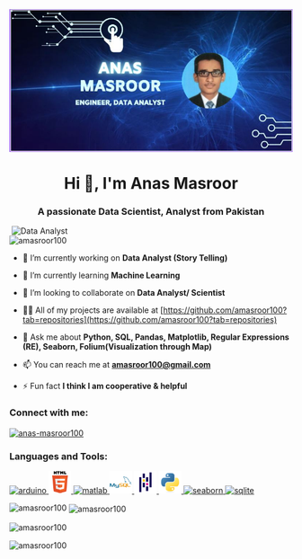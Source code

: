 <img align ="center" width="1200" src="https://github.com/amasroor100/amasroor100/blob/main/Banner.JPG">
<h1 align="center">Hi 👋, I'm Anas Masroor</h1>
<h3 align="center">A passionate Data Scientist, Analyst from Pakistan</h3>

<img align ="right" alt="Data Analyst" width="500" src="https://i.pinimg.com/originals/fc/71/63/fc71635c7f1b09ed30413f59bb749582.gif">

<p align="left"> <img src="https://komarev.com/ghpvc/?username=amasroor100&label=Profile%20views&color=0e75b6&style=flat" alt="amasroor100" /> </p>

- 🔭 I’m currently working on **Data Analyst (Story Telling)**

- 🌱 I’m currently learning **Machine Learning**

- 👯 I’m looking to collaborate on **Data Analyst/ Scientist**

- 👨‍💻 All of my projects are available at [https://github.com/amasroor100?tab=repositories](https://github.com/amasroor100?tab=repositories)

- 💬 Ask me about **Python, SQL, Pandas, Matplotlib, Regular Expressions (RE), Seaborn, Folium(Visualization through Map)**

- 📫 You can reach me at **amasroor100@gmail.com**

- ⚡ Fun fact **I think I am cooperative & helpful**

<h3 align="left">Connect with me:</h3>
<p align="left">
<a href="https://linkedin.com/in/anas-masroor100" target="blank"><img align="center" src="https://raw.githubusercontent.com/rahuldkjain/github-profile-readme-generator/master/src/images/icons/Social/linked-in-alt.svg" alt="anas-masroor100" height="30" width="40" /></a>
</p>

<h3 align="left">Languages and Tools:</h3>
<p align="left"> <a href="https://www.arduino.cc/" target="_blank" rel="noreferrer"> <img src="https://cdn.worldvectorlogo.com/logos/arduino-1.svg" alt="arduino" width="40" height="40"/> </a> <a href="https://www.w3.org/html/" target="_blank" rel="noreferrer"> <img src="https://raw.githubusercontent.com/devicons/devicon/master/icons/html5/html5-original-wordmark.svg" alt="html5" width="40" height="40"/> </a> <a href="https://www.mathworks.com/" target="_blank" rel="noreferrer"> <img src="https://upload.wikimedia.org/wikipedia/commons/2/21/Matlab_Logo.png" alt="matlab" width="40" height="40"/> </a> <a href="https://www.mysql.com/" target="_blank" rel="noreferrer"> <img src="https://raw.githubusercontent.com/devicons/devicon/master/icons/mysql/mysql-original-wordmark.svg" alt="mysql" width="40" height="40"/> </a> <a href="https://pandas.pydata.org/" target="_blank" rel="noreferrer"> <img src="https://raw.githubusercontent.com/devicons/devicon/2ae2a900d2f041da66e950e4d48052658d850630/icons/pandas/pandas-original.svg" alt="pandas" width="40" height="40"/> </a> <a href="https://www.python.org" target="_blank" rel="noreferrer"> <img src="https://raw.githubusercontent.com/devicons/devicon/master/icons/python/python-original.svg" alt="python" width="40" height="40"/> </a> <a href="https://seaborn.pydata.org/" target="_blank" rel="noreferrer"> <img src="https://seaborn.pydata.org/_images/logo-mark-lightbg.svg" alt="seaborn" width="40" height="40"/> </a> <a href="https://www.sqlite.org/" target="_blank" rel="noreferrer"> <img src="https://www.vectorlogo.zone/logos/sqlite/sqlite-icon.svg" alt="sqlite" width="40" height="40"/> </a> </p>

<p><img align="left" src="https://github-readme-stats.vercel.app/api/top-langs?username=amasroor100&show_icons=true&locale=en&layout=compact" alt="amasroor100" /></p>

<p>&nbsp;<img align="center" src="https://github-readme-stats.vercel.app/api?username=amasroor100&show_icons=true&locale=en" alt="amasroor100" /></p>

<p><img align="center" src="https://github-readme-streak-stats.herokuapp.com/?user=amasroor100&" alt="amasroor100" /></p><p><img align="center" src="https://github-readme-streak-stats.herokuapp.com/?user=amasroor100&" alt="amasroor100" /></p>
